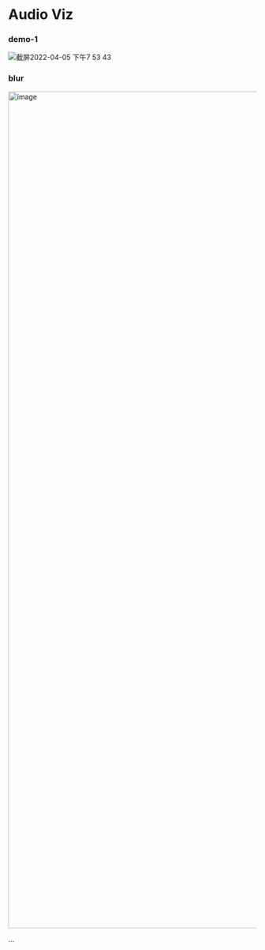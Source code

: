 # Audio Viz

### demo-1
![截屏2022-04-05 下午7 53 43](https://user-images.githubusercontent.com/25839518/161748246-8f6e3587-cc19-4369-882a-cdba5e363e4b.png)

### blur
<img width="1694" alt="image" src="https://github.com/user-attachments/assets/4134dd40-b589-411d-863b-59ef92cd6775">

...
